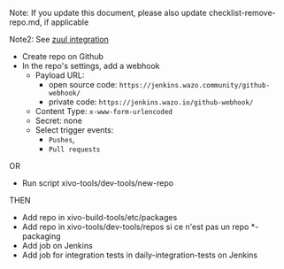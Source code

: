 Note: If you update this document, please also update checklist-remove-repo.md, if applicable

Note2: See [zuul integration](zuul.md)

- Create repo on Github
- In the repo's settings, add a webhook
  - Payload URL:
    - open source code: `https://jenkins.wazo.community/github-webhook/`
    - private code: `https://jenkins.wazo.io/github-webhook/`
  - Content Type: `x-www-form-urlencoded`
  - Secret: none
  - Select trigger events:
    - `Pushes`,
    - `Pull requests`

OR

- Run script xivo-tools/dev-tools/new-repo

THEN

- Add repo in xivo-build-tools/etc/packages
- Add repo in xivo-tools/dev-tools/repos si ce n'est pas un repo \*-packaging
- Add job on Jenkins
- Add job for integration tests in daily-integration-tests on Jenkins

